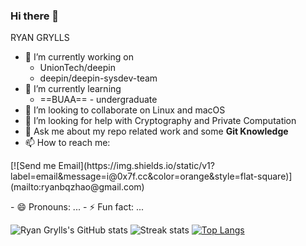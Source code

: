 ### Hi there 👋
RYAN GRYLLS
- 🔭 I’m currently working on
  * UnionTech/deepin
  * deepin/deepin-sysdev-team
- 🌱 I’m currently learning
  * ==BUAA== - undergraduate
- 👯 I’m looking to collaborate on Linux and macOS
- 🤔 I’m looking for help with Cryptography and Private Computation
- 💬 Ask me about my repo related work and some **Git Knowledge**
- 📫 How to reach me:
<p>
[![Send me Email](https://img.shields.io/static/v1?label=email&amp;message=i@0x7f.cc&amp;color=orange&amp;style=flat-square)](mailto:ryanbqzhao@gmail.com)
</p>
- 😄 Pronouns: ...
- ⚡ Fun fact: ...

![Ryan Grylls's GitHub stats](https://github-readme-stats.vercel.app/api?username=ryanhigh&theme=cobalt2&show_icons=true)
![Streak stats](https://github-readme-streak-stats.herokuapp.com/?user=ryanhigh&show_icons=true&theme=tokyonight)
[![Top Langs](https://github-readme-stats.vercel.app/api/top-langs/?username=ryanhigh)](https://github.com/anuraghazra/github-readme-stats)
